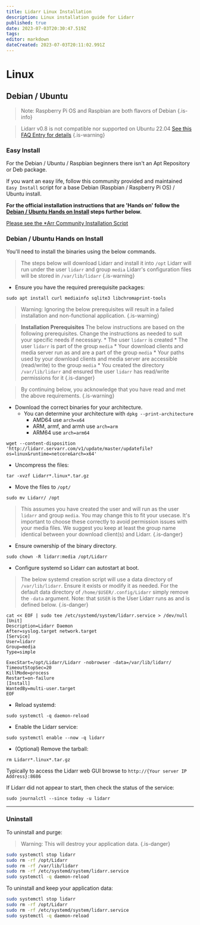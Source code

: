 ```yaml
---
title: Lidarr Linux Installation
description: Linux installation guide for Lidarr
published: true
date: 2023-07-03T20:30:47.519Z
tags: 
editor: markdown
dateCreated: 2023-07-03T20:11:02.991Z
---
```


# Linux

## Debian / Ubuntu

> Note: Raspberry Pi OS and Raspbian are both flavors of Debian {.is-info}

> Lidarr v0.8 is not compatible nor supported on Ubuntu 22.04 [See this FAQ Entry for details](/lidarr/faq#lidarr-stopped-working-after-updating-to-ubuntu-2204)
{.is-warning}

### Easy Install

For the Debian / Ubuntu / Raspbian beginners there isn't an Apt Repository or Deb package.

If you want an easy life, follow this community provided and maintained `Easy Install` script for a base Debian (Raspbian / Raspberry Pi OS) / Ubuntu install.

**For the official installation instructions that are 'Hands on' follow the [Debian / Ubuntu Hands on Install](#debian-ubuntu-hands-on-install) steps further below.**

[Please see the \*Arr Community Installation Script](/install-script)

### Debian / Ubuntu Hands on Install

You'll need to install the binaries using the below commands.

> The steps below will download Lidarr and install it into `/opt`
> Lidarr will run under the user `lidarr` and group `media`
> Lidarr's configuration files will be stored in `/var/lib/lidarr`
{.is-warning}

- Ensure you have the required prerequisite packages:

```shell
sudo apt install curl mediainfo sqlite3 libchromaprint-tools
```

> Warning: Ignoring the below prerequisites will result in a failed installation and non-functional application. {.is-warning}

> **Installation Prerequisites**
> The below instructions are based on the following prerequisites. Change the instructions as needed to suit your specific needs if necessary.
> \* The user `lidarr` is created
> \* The user `lidarr` is part of the group `media`
> \* Your download clients and media server run as and are a part of the group `media`
> \* Your paths used by your download clients and media server are accessible (read/write) to the group `media`
> \* You created the directory `/var/lib/lidarr` and ensured the user `lidarr` has read/write permissions for it
{.is-danger}

> By continuing below, you acknowledge that you have read and met the above requirements. {.is-warning}

- Download the correct binaries for your architecture.
  - You can determine your architecture with `dpkg --print-architecture`
    - AMD64 use `arch=x64`
    - ARM, armf, and armh use `arch=arm`
    - ARM64 use `arch=arm64`

```shell
wget --content-disposition 'http://lidarr.servarr.com/v1/update/master/updatefile?os=linux&runtime=netcore&arch=x64'
```

- Uncompress the files:

```shell
tar -xvzf Lidarr*.linux*.tar.gz
```

- Move the files to `/opt/`

```shell
sudo mv Lidarr/ /opt
```

> This assumes you have created the user and will run as the user `lidarr` and group `media`. You may change this to fit your usecase. It's important to choose these correctly to avoid permission issues with your media files. We suggest you keep at least the group name identical between your download client(s) and Lidarr.
{.is-danger}

- Ensure ownership of the binary directory.

```shell
sudo chown -R lidarr:media /opt/Lidarr
```

- Configure systemd so Lidarr can autostart at boot.

> The below systemd creation script will use a data directory of `/var/lib/lidarr`. Ensure it exists or modify it as needed. For the default data directory of `/home/$USER/.config/Lidarr` simply remove the `-data` argument. Note: that `$USER` is the User Lidarr runs as and is defined below.
{.is-danger}

```shell
cat << EOF | sudo tee /etc/systemd/system/lidarr.service > /dev/null
[Unit]
Description=Lidarr Daemon
After=syslog.target network.target
[Service]
User=lidarr
Group=media
Type=simple

ExecStart=/opt/Lidarr/Lidarr -nobrowser -data=/var/lib/lidarr/
TimeoutStopSec=20
KillMode=process
Restart=on-failure
[Install]
WantedBy=multi-user.target
EOF
```

- Reload systemd:

```shell
sudo systemctl -q daemon-reload
```

- Enable the Lidarr service:

```shell
sudo systemctl enable --now -q lidarr
```

- (Optional) Remove the tarball:

```shell
rm Lidarr*.linux*.tar.gz
```

Typically to access the Lidarr web GUI browse to `http://{Your server IP Address}:8686`

If Lidarr did not appear to start, then check the status of the service:

```shell
sudo journalctl --since today -u lidarr
```

---

### Uninstall

To uninstall and purge:
> Warning: This will destroy your application data. {.is-danger}

```bash
sudo systemctl stop lidarr
sudo rm -rf /opt/Lidarr
sudo rm -rf /var/lib/lidarr
sudo rm -rf /etc/systemd/system/lidarr.service
sudo systemctl -q daemon-reload
```

To uninstall and keep your application data:

```bash
sudo systemctl stop lidarr
sudo rm -rf /opt/Lidarr
sudo rm -rf /etc/systemd/system/lidarr.service
sudo systemctl -q daemon-reload
```

